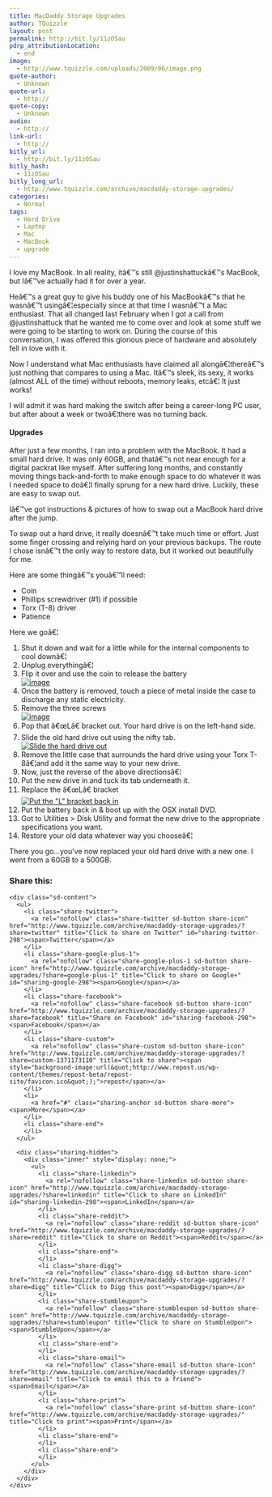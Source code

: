 ```yaml
---
title: MacDaddy Storage Upgrades
author: TQuizzle
layout: post
permalink: http://bit.ly/11zOSau
pdrp_attributionLocation:
  - end
image:
  - http://www.tquizzle.com/uploads/2009/06/image.png
quote-author:
  - Unknown
quote-url:
  - http://
quote-copy:
  - Unknown
audio:
  - http://
link-url:
  - http://
bitly_url:
  - http://bit.ly/11zOSau
bitly_hash:
  - 11zOSau
bitly_long_url:
  - http://www.tquizzle.com/archive/macdaddy-storage-upgrades/
categories:
  - Normal
tags:
  - Hard Drive
  - Laptop
  - Mac
  - MacBook
  - upgrade
---
```

I love my MacBook. In all reality, itâ€™s still @justinshattuckâ€™s MacBook, but Iâ€™ve actually had it for over a year.

Heâ€™s a great guy to give his buddy one of his MacBookâ€™s that he wasnâ€™t usingâ€¦especially since at that time I wasnâ€™t a Mac enthusiast. That all changed last February when I got a call from @justinshattuck that he wanted me to come over and look at some stuff we were going to be starting to work on. During the course of this conversation, I was offered this glorious piece of hardware and absolutely fell in love with it.

Now I understand what Mac enthusiasts have claimed all alongâ€¦thereâ€™s just nothing that compares to using a Mac. Itâ€™s sleek, its sexy, it works (almost ALL of the time) without reboots, memory leaks, etcâ€¦ It just works!

I will admit it was hard making the switch after being a career-long PC user, but after about a week or twoâ€¦there was no turning back.

#### Upgrades

After just a few months, I ran into a problem with the MacBook. It had a small hard drive. It was only 60GB, and thatâ€™s not near enough for a digital packrat like myself. After suffering long months, and constantly moving things back-and-forth to make enough space to do whatever it was I needed space to doâ€¦I finally sprung for a new hard drive. Luckily, these are easy to swap out.

Iâ€™ve got instructions & pictures of how to swap out a MacBook hard drive after the jump.

<!--more-->

To swap out a hard drive, it really doesnâ€™t take much time or effort. Just some finger crossing and relying hard on your previous backups. The route I chose isnâ€™t the only way to restore data, but it worked out beautifully for me.

Here are some thingâ€™s youâ€™ll need:

*   Coin
*   Phillips screwdriver (#1) if possible
*   Torx (T-8) driver
*   Patience

Here we goâ€¦

1.  Shut it down and wait for a little while for the internal components to cool downâ€¦
2.  Unplug everythingâ€¦
3.  Flip it over and use the coin to release the battery  
    [<img title="Remove the battery" src="http://i1.wp.com/www.tquizzle.com/uploads/2009/06/image-thumb.png?resize=244%2C165" alt="image" border="0" data-recalc-dims="1" />][1]
4.  Once the battery is removed, touch a piece of metal inside the case to discharge any static electricity.
5.  Remove the three screws  
    [<img title="Remove the screws holding in the &quot;L&quot; bracket" src="http://i2.wp.com/www.tquizzle.com/uploads/2009/06/image-thumb1.png?resize=244%2C156" alt="image" border="0" data-recalc-dims="1" />][2]
6.  Pop that â€œLâ€ bracket out. Your hard drive is on the left-hand side.
7.  Slide the old hard drive out using the nifty tab.  
    [<img title="image" src="http://i1.wp.com/www.tquizzle.com/uploads/2009/06/image-thumb2.png?resize=244%2C165" alt="Slide the hard drive out" border="0" data-recalc-dims="1" />][3]
8.  Remove the little case that surrounds the hard drive using your Torx T-8â€¦and add it the same way to your new drive.
9.  Now, just the reverse of the above directionsâ€¦
10. Put the new drive in and tuck its tab underneath it.
11. Replace the â€œLâ€ bracket  
    [<img title="image" src="http://i0.wp.com/www.tquizzle.com/uploads/2009/06/image-thumb3.png?resize=244%2C149" alt="Put the &quot;L&quot; bracket back in" border="0" data-recalc-dims="1" />][4]
12. Put the battery back in & boot up with the OSX install DVD.
13. Got to Utilities > Disk Utility and format the new drive to the appropriate specifications you want.
14. Restore your old data whatever way you chooseâ€¦

There you go&#8230;you&#8217;ve now replaced your old hard drive with a new one. I went from a 60GB to a 500GB.

<div class="sharedaddy sd-sharing-enabled">
  <div class="robots-nocontent sd-block sd-social sd-social-icon-text sd-sharing">
    <h3 class="sd-title">
      Share this:
    </h3>
    
    <div class="sd-content">
      <ul>
        <li class="share-twitter">
          <a rel="nofollow" class="share-twitter sd-button share-icon" href="http://www.tquizzle.com/archive/macdaddy-storage-upgrades/?share=twitter" title="Click to share on Twitter" id="sharing-twitter-298"><span>Twitter</span></a>
        </li>
        <li class="share-google-plus-1">
          <a rel="nofollow" class="share-google-plus-1 sd-button share-icon" href="http://www.tquizzle.com/archive/macdaddy-storage-upgrades/?share=google-plus-1" title="Click to share on Google+" id="sharing-google-298"><span>Google</span></a>
        </li>
        <li class="share-facebook">
          <a rel="nofollow" class="share-facebook sd-button share-icon" href="http://www.tquizzle.com/archive/macdaddy-storage-upgrades/?share=facebook" title="Share on Facebook" id="sharing-facebook-298"><span>Facebook</span></a>
        </li>
        <li class="share-custom">
          <a rel="nofollow" class="share-custom sd-button share-icon" href="http://www.tquizzle.com/archive/macdaddy-storage-upgrades/?share=custom-1371173110" title="Click to share"><span style="background-image:url(&quot;http://www.repost.us/wp-content/themes/repost-beta/repost-site/favicon.ico&quot;);">repost</span></a>
        </li>
        <li>
          <a href="#" class="sharing-anchor sd-button share-more"><span>More</span></a>
        </li>
        <li class="share-end">
        </li>
      </ul>
      
      <div class="sharing-hidden">
        <div class="inner" style="display: none;">
          <ul>
            <li class="share-linkedin">
              <a rel="nofollow" class="share-linkedin sd-button share-icon" href="http://www.tquizzle.com/archive/macdaddy-storage-upgrades/?share=linkedin" title="Click to share on LinkedIn" id="sharing-linkedin-298"><span>LinkedIn</span></a>
            </li>
            <li class="share-reddit">
              <a rel="nofollow" class="share-reddit sd-button share-icon" href="http://www.tquizzle.com/archive/macdaddy-storage-upgrades/?share=reddit" title="Click to share on Reddit"><span>Reddit</span></a>
            </li>
            <li class="share-end">
            </li>
            <li class="share-digg">
              <a rel="nofollow" class="share-digg sd-button share-icon" href="http://www.tquizzle.com/archive/macdaddy-storage-upgrades/?share=digg" title="Click to Digg this post"><span>Digg</span></a>
            </li>
            <li class="share-stumbleupon">
              <a rel="nofollow" class="share-stumbleupon sd-button share-icon" href="http://www.tquizzle.com/archive/macdaddy-storage-upgrades/?share=stumbleupon" title="Click to share on StumbleUpon"><span>StumbleUpon</span></a>
            </li>
            <li class="share-end">
            </li>
            <li class="share-email">
              <a rel="nofollow" class="share-email sd-button share-icon" href="http://www.tquizzle.com/archive/macdaddy-storage-upgrades/?share=email" title="Click to email this to a friend"><span>Email</span></a>
            </li>
            <li class="share-print">
              <a rel="nofollow" class="share-print sd-button share-icon" href="http://www.tquizzle.com/archive/macdaddy-storage-upgrades/" title="Click to print"><span>Print</span></a>
            </li>
            <li class="share-end">
            </li>
            <li class="share-end">
            </li>
          </ul>
        </div>
      </div>
    </div>
  </div>
</div>

 [1]: http://i2.wp.com/www.tquizzle.com/uploads/2009/06/image.png
 [2]: http://i2.wp.com/www.tquizzle.com/uploads/2009/06/image1.png
 [3]: http://i0.wp.com/www.tquizzle.com/uploads/2009/06/image2.png
 [4]: http://i0.wp.com/www.tquizzle.com/uploads/2009/06/image3.png